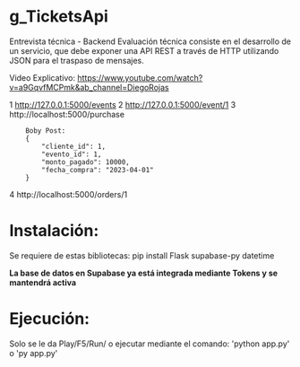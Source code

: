 # g_TicketsApi

Entrevista técnica - Backend
Evaluación técnica consiste en el desarrollo de un servicio, que debe exponer una API REST a través de HTTP utilizando JSON para el traspaso de mensajes.

Video Explicativo:
https://www.youtube.com/watch?v=a9GqvfMCPmk&ab_channel=DiegoRojas


1 http://127.0.0.1:5000/events
2 http://127.0.0.1:5000/event/1
3 http://localhost:5000/purchase

        Boby Post:
        {
            "cliente_id": 1,
            "evento_id": 1,
            "monto_pagado": 10000,
            "fecha_compra": "2023-04-01"
        }

4 http://localhost:5000/orders/1
                                        
 # Instalación: 
Se requiere de estas bibliotecas:
    pip install Flask supabase-py datetime

**La base de datos en Supabase ya está integrada mediante Tokens y se mantendrá activa**

 # Ejecución:  

 Solo se le da Play/F5/Run/ o ejecutar mediante el comando:  'python app.py' o 'py app.py'

        